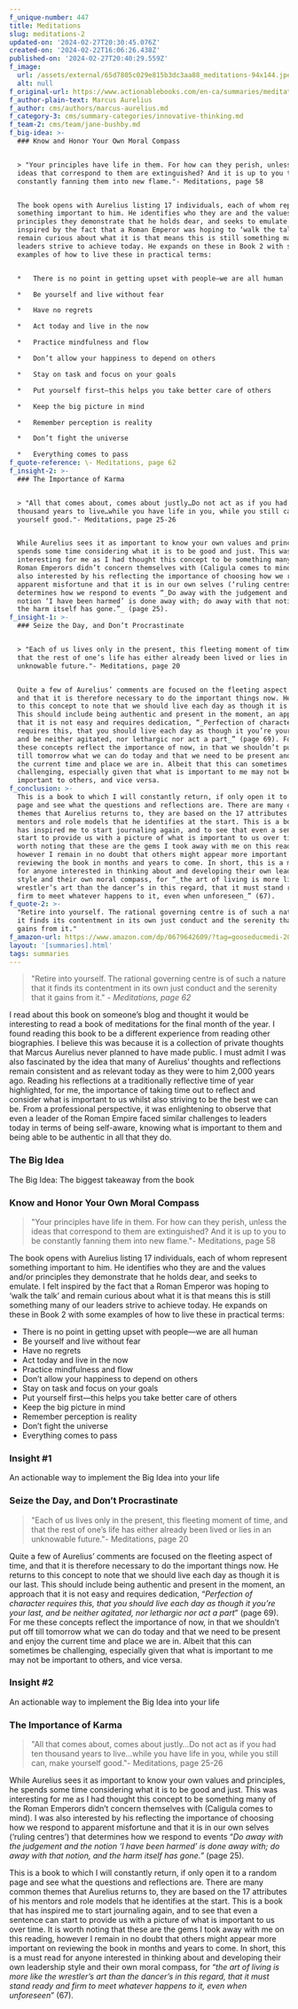 ```yaml
---
f_unique-number: 447
title: Meditations
slug: meditations-2
updated-on: '2024-02-27T20:30:45.076Z'
created-on: '2024-02-22T16:06:26.438Z'
published-on: '2024-02-27T20:40:29.559Z'
f_image:
  url: /assets/external/65d7805c029e815b3dc3aa88_meditations-94x144.jpeg
  alt: null
f_original-url: https://www.actionablebooks.com/en-ca/summaries/meditations-2/
f_author-plain-text: Marcus Aurelius
f_author: cms/authors/marcus-aurelius.md
f_category-3: cms/summary-categories/innovative-thinking.md
f_team-2: cms/team/jane-bushby.md
f_big-idea: >-
  ### Know and Honor Your Own Moral Compass


  > "Your principles have life in them. For how can they perish, unless the
  ideas that correspond to them are extinguished? And it is up to you to be
  constantly fanning them into new flame."- Meditations, page 58


  The book opens with Aurelius listing 17 individuals, each of whom represent
  something important to him. He identifies who they are and the values and/or
  principles they demonstrate that he holds dear, and seeks to emulate. I felt
  inspired by the fact that a Roman Emperor was hoping to ‘walk the talk’ and
  remain curious about what it is that means this is still something many of our
  leaders strive to achieve today. He expands on these in Book 2 with some
  examples of how to live these in practical terms:


  *   There is no point in getting upset with people—we are all human

  *   Be yourself and live without fear

  *   Have no regrets

  *   Act today and live in the now

  *   Practice mindfulness and flow

  *   Don’t allow your happiness to depend on others

  *   Stay on task and focus on your goals

  *   Put yourself first—this helps you take better care of others

  *   Keep the big picture in mind

  *   Remember perception is reality

  *   Don’t fight the universe

  *   Everything comes to pass
f_quote-reference: \- Meditations, page 62
f_insight-2: >-
  ### The Importance of Karma


  > "All that comes about, comes about justly…Do not act as if you had ten
  thousand years to live…while you have life in you, while you still can, make
  yourself good."- Meditations, page 25-26


  While Aurelius sees it as important to know your own values and principles, he
  spends some time considering what it is to be good and just. This was
  interesting for me as I had thought this concept to be something many of the
  Roman Emperors didn’t concern themselves with (Caligula comes to mind). I was
  also interested by his reflecting the importance of choosing how we respond to
  apparent misfortune and that it is in our own selves (‘ruling centres’) that
  determines how we respond to events “_Do away with the judgement and the
  notion ‘I have been harmed’ is done away with; do away with that notion, and
  the harm itself has gone.”_ (page 25).
f_insight-1: >-
  ### Seize the Day, and Don’t Procrastinate


  > "Each of us lives only in the present, this fleeting moment of time, and
  that the rest of one’s life has either already been lived or lies in an
  unknowable future."- Meditations, page 20


  Quite a few of Aurelius’ comments are focused on the fleeting aspect of time,
  and that it is therefore necessary to do the important things now. He returns
  to this concept to note that we should live each day as though it is our last.
  This should include being authentic and present in the moment, an approach
  that it is not easy and requires dedication, “_Perfection of character
  requires this, that you should live each day as though it you’re your last,
  and be neither agitated, nor lethargic nor act a part_” (page 69). For me
  these concepts reflect the importance of now, in that we shouldn’t put off
  till tomorrow what we can do today and that we need to be present and enjoy
  the current time and place we are in. Albeit that this can sometimes be
  challenging, especially given that what is important to me may not be
  important to others, and vice versa.
f_conclusion: >-
  This is a book to which I will constantly return, if only open it to a random
  page and see what the questions and reflections are. There are many common
  themes that Aurelius returns to, they are based on the 17 attributes of his
  mentors and role models that he identifies at the start. This is a book that
  has inspired me to start journaling again, and to see that even a sentence can
  start to provide us with a picture of what is important to us over time. It is
  worth noting that these are the gems I took away with me on this reading,
  however I remain in no doubt that others might appear more important on
  reviewing the book in months and years to come. In short, this is a must read
  for anyone interested in thinking about and developing their own leadership
  style and their own moral compass, for “_the art of living is more like the
  wrestler’s art than the dancer’s in this regard, that it must stand ready and
  firm to meet whatever happens to it, even when unforeseen_” (67).
f_quote-2: >-
  "Retire into yourself. The rational governing centre is of such a nature that
  it finds its contentment in its own just conduct and the serenity that it
  gains from it."
f_amazon-url: https://www.amazon.com/dp/0679642609/?tag=gooseducmedi-20
layout: '[summaries].html'
tags: summaries
---
```


> "Retire into yourself. The rational governing centre is of such a nature that it finds its contentment in its own just conduct and the serenity that it gains from it." _\- Meditations, page 62_

I read about this book on someone’s blog and thought it would be interesting to read a book of meditations for the final month of the year. I found reading this book to be a different experience from reading other biographies. I believe this was because it is a collection of private thoughts that Marcus Aurelius never planned to have made public. I must admit I was also fascinated by the idea that many of Aurelius’ thoughts and reflections remain consistent and as relevant today as they were to him 2,000 years ago. Reading his reflections at a traditionally reflective time of year highlighted, for me, the importance of taking time out to reflect and consider what is important to us whilst also striving to be the best we can be. From a professional perspective, it was enlightening to observe that even a leader of the Roman Empire faced similar challenges to leaders today in terms of being self-aware, knowing what is important to them and being able to be authentic in all that they do.

### The Big Idea

The Big Idea: The biggest takeaway from the book

### Know and Honor Your Own Moral Compass

> "Your principles have life in them. For how can they perish, unless the ideas that correspond to them are extinguished? And it is up to you to be constantly fanning them into new flame."- Meditations, page 58

The book opens with Aurelius listing 17 individuals, each of whom represent something important to him. He identifies who they are and the values and/or principles they demonstrate that he holds dear, and seeks to emulate. I felt inspired by the fact that a Roman Emperor was hoping to ‘walk the talk’ and remain curious about what it is that means this is still something many of our leaders strive to achieve today. He expands on these in Book 2 with some examples of how to live these in practical terms:

*   There is no point in getting upset with people—we are all human
*   Be yourself and live without fear
*   Have no regrets
*   Act today and live in the now
*   Practice mindfulness and flow
*   Don’t allow your happiness to depend on others
*   Stay on task and focus on your goals
*   Put yourself first—this helps you take better care of others
*   Keep the big picture in mind
*   Remember perception is reality
*   Don’t fight the universe
*   Everything comes to pass

### Insight #1

An actionable way to implement the Big Idea into your life

### Seize the Day, and Don’t Procrastinate

> "Each of us lives only in the present, this fleeting moment of time, and that the rest of one’s life has either already been lived or lies in an unknowable future."- Meditations, page 20

Quite a few of Aurelius’ comments are focused on the fleeting aspect of time, and that it is therefore necessary to do the important things now. He returns to this concept to note that we should live each day as though it is our last. This should include being authentic and present in the moment, an approach that it is not easy and requires dedication, “_Perfection of character requires this, that you should live each day as though it you’re your last, and be neither agitated, nor lethargic nor act a part_” (page 69). For me these concepts reflect the importance of now, in that we shouldn’t put off till tomorrow what we can do today and that we need to be present and enjoy the current time and place we are in. Albeit that this can sometimes be challenging, especially given that what is important to me may not be important to others, and vice versa.

### Insight #2

An actionable way to implement the Big Idea into your life

### The Importance of Karma

> "All that comes about, comes about justly…Do not act as if you had ten thousand years to live…while you have life in you, while you still can, make yourself good."- Meditations, page 25-26

While Aurelius sees it as important to know your own values and principles, he spends some time considering what it is to be good and just. This was interesting for me as I had thought this concept to be something many of the Roman Emperors didn’t concern themselves with (Caligula comes to mind). I was also interested by his reflecting the importance of choosing how we respond to apparent misfortune and that it is in our own selves (‘ruling centres’) that determines how we respond to events “_Do away with the judgement and the notion ‘I have been harmed’ is done away with; do away with that notion, and the harm itself has gone.”_ (page 25).

This is a book to which I will constantly return, if only open it to a random page and see what the questions and reflections are. There are many common themes that Aurelius returns to, they are based on the 17 attributes of his mentors and role models that he identifies at the start. This is a book that has inspired me to start journaling again, and to see that even a sentence can start to provide us with a picture of what is important to us over time. It is worth noting that these are the gems I took away with me on this reading, however I remain in no doubt that others might appear more important on reviewing the book in months and years to come. In short, this is a must read for anyone interested in thinking about and developing their own leadership style and their own moral compass, for “_the art of living is more like the wrestler’s art than the dancer’s in this regard, that it must stand ready and firm to meet whatever happens to it, even when unforeseen_” (67).
